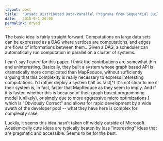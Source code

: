 ```yaml
---
layout: post
title:  "Dryad: Distributed Data-Parallel Programs from Sequential Building Blocks"
date:   2015-9-1 20:00
permalink: dryad
---
```


The basic idea is fairly straight forward.  Computations on large data sets 
can be expressed as a DAG where vertices are computations, and edges are flows
of informations between them..  Given a DAG, a scheduler can automatically run 
computation in parallel on a cluster of systems.

I can't say I cared for this paper.  I think the contributions are somewhat
thin and uninteresting.  Basically, they built a system whose graph based API
is dramatically more complicated than MapReduce, without sufficiently arguing
that this complexity is really necessary to express interesting computations.
I'd rather deploy a system half as fast[^1 It's not clear to me if their system
is, in fact, faster that MapReduce as they seem to imply.  And if it is faster,
whether this is because of their graph based programming model (unlikely), or
simply due to more aggressive micro optimizations.] which is "Obviously Correct"
and allows for rapid development by a wide swath of the developer pool -- what
they have here is complex for complexity sake.

Luckily, it seems this idea hasn't taken off widely outside of Microsoft.
Academically cute ideas are typically beaten by less "interesting" ideas that
are pragmatic and accessible.  Seems to be for the best.
